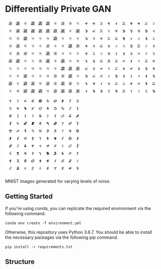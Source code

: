 # Differentially Private GAN

<img src="example_worst.png" width="250px"><img src="example_moderate.png" width="250px"><img src="example_best.png" width="250px">

MNIST images generated for varying levels of noise.

## Getting Started

If you're using conda, you can replicate the required environment via the following command.

```
conda env create -f environment.yml
```

Otherwise, this repository uses Python 3.6.7. You should be able to install the necessary packages via the following pip command.

```
pip install -r requirements.txt
```

## Structure



